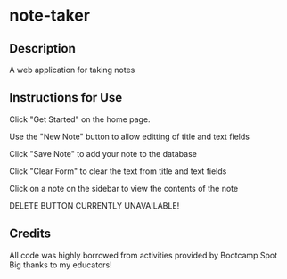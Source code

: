 # note-taker

## Description

A web application for taking notes

## Instructions for Use

Click "Get Started" on the home page.

Use the "New Note" button to allow editting of title and text fields

Click "Save Note" to add your note to the database

Click "Clear Form" to clear the text from title and text fields

Click on a note on the sidebar to view the contents of the note

DELETE BUTTON CURRENTLY UNAVAILABLE!

## Credits

All code was highly borrowed from activities provided by Bootcamp Spot Big thanks to my educators!